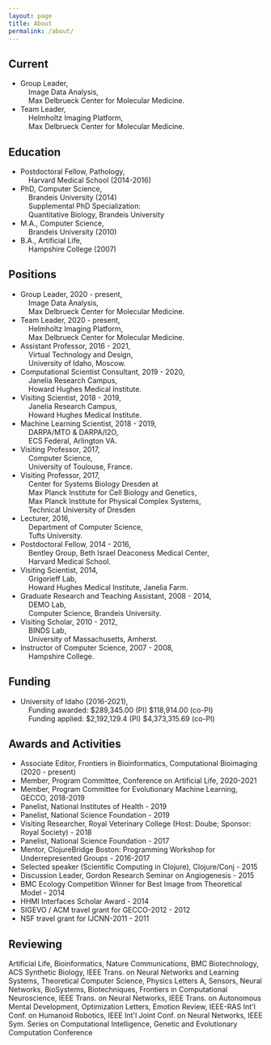 ```yaml
---
layout: page
title: About
permalink: /about/
---
```


## Current
- Group Leader,<br />&nbsp;&nbsp;&nbsp;&nbsp;Image Data Analysis,<br />&nbsp;&nbsp;&nbsp;&nbsp;Max Delbrueck Center for Molecular Medicine.
- Team Leader,<br />&nbsp;&nbsp;&nbsp;&nbsp;Helmholtz Imaging Platform,<br />&nbsp;&nbsp;&nbsp;&nbsp;Max Delbrueck Center for Molecular Medicine.

## Education
- Postdoctoral Fellow, Pathology,<br />&nbsp;&nbsp;&nbsp;&nbsp;Harvard Medical School (2014-2016)<br />
- PhD, Computer Science,<br />&nbsp;&nbsp;&nbsp;&nbsp;Brandeis University (2014)<br />&nbsp;&nbsp;&nbsp;&nbsp;Supplemental PhD Specialization:<br />&nbsp;&nbsp;&nbsp;&nbsp;Quantitative Biology, Brandeis University<br />
- M.A., Computer Science,<br />&nbsp;&nbsp;&nbsp;&nbsp;Brandeis University (2010)<br />
- B.A., Artificial Life,<br />&nbsp;&nbsp;&nbsp;&nbsp;Hampshire College (2007)<br />

## Positions
- Group Leader, 2020 - present,<br />&nbsp;&nbsp;&nbsp;&nbsp;Image Data Analysis,<br />&nbsp;&nbsp;&nbsp;&nbsp;Max Delbrueck Center for Molecular Medicine.
- Team Leader, 2020 - present,<br />&nbsp;&nbsp;&nbsp;&nbsp;Helmholtz Imaging Platform,<br />&nbsp;&nbsp;&nbsp;&nbsp;Max Delbrueck Center for Molecular Medicine.
- Assistant Professor, 2016 - 2021,<br
  />&nbsp;&nbsp;&nbsp;&nbsp;Virtual Technology and Design,<br
  />&nbsp;&nbsp;&nbsp;&nbsp;University of Idaho, Moscow.<br />
- Computational Scientist Consultant, 2019 - 2020,<br />&nbsp;&nbsp;&nbsp;&nbsp;Janelia Research Campus,<br />&nbsp;&nbsp;&nbsp;&nbsp;Howard Hughes Medical Institute.<br />  
- Visiting Scientist, 2018 - 2019,<br />&nbsp;&nbsp;&nbsp;&nbsp;Janelia Research Campus,<br />&nbsp;&nbsp;&nbsp;&nbsp;Howard Hughes Medical Institute.<br />
- Machine Learning Scientist, 2018 - 2019,<br />&nbsp;&nbsp;&nbsp;&nbsp;DARPA/MTO & DARPA/I2O,<br />&nbsp;&nbsp;&nbsp;&nbsp;ECS Federal, Arlington VA.<br />
- Visiting Professor, 2017,<br />&nbsp;&nbsp;&nbsp;&nbsp;Computer Science,<br />&nbsp;&nbsp;&nbsp;&nbsp;University of Toulouse, France.<br />
- Visiting Professor, 2017,<br />&nbsp;&nbsp;&nbsp;&nbsp;Center for Systems Biology Dresden at<br />&nbsp;&nbsp;&nbsp;&nbsp;Max Planck Institute for Cell Biology and Genetics,<br />&nbsp;&nbsp;&nbsp;&nbsp;Max Planck Institute for Physical Complex Systems,<br />&nbsp;&nbsp;&nbsp;&nbsp;Technical University of Dresden<br />
- Lecturer, 2016,<br />&nbsp;&nbsp;&nbsp;&nbsp;Department of Computer Science,<br />&nbsp;&nbsp;&nbsp;&nbsp;Tufts University.<br />
- Postdoctoral Fellow, 2014 - 2016,<br />&nbsp;&nbsp;&nbsp;&nbsp;Bentley Group, Beth Israel Deaconess Medical Center,<br />&nbsp;&nbsp;&nbsp;&nbsp;Harvard Medical School.<br />
- Visiting Scientist, 2014,<br />&nbsp;&nbsp;&nbsp;&nbsp;Grigorieff Lab, <br />&nbsp;&nbsp;&nbsp;&nbsp;Howard Hughes Medical Institute, Janelia Farm.<br />
- Graduate Research and Teaching Assistant, 2008 - 2014,<br />&nbsp;&nbsp;&nbsp;&nbsp;DEMO Lab,<br />&nbsp;&nbsp;&nbsp;&nbsp;Computer Science, Brandeis University.<br />
- Visiting Scholar, 2010 - 2012,<br />&nbsp;&nbsp;&nbsp;&nbsp;BINDS Lab,<br />&nbsp;&nbsp;&nbsp;&nbsp;University of Massachusetts, Amherst.<br />
- Instructor of Computer Science, 2007 - 2008,<br />&nbsp;&nbsp;&nbsp;&nbsp;Hampshire College.<br />

## Funding

- University of Idaho (2016-2021),<br />&nbsp;&nbsp;&nbsp;&nbsp;Funding awarded: $289,345.00 (PI) $118,914.00 (co-PI)<br />&nbsp;&nbsp;&nbsp;&nbsp;Funding applied: $2,192,129.4 (PI) $4,373,315.69 (co-PI)<br />

## Awards and Activities
- Associate Editor, Frontiers in Bioinformatics, Computational Bioimaging (2020 - present)
- Member, Program Committee, Conference on Artificial Life, 2020-2021
- Member, Program Committee for Evolutionary Machine Learning, GECCO, 2018-2019
- Panelist, National Institutes of Health - 2019<br />
- Panelist, National Science Foundation - 2019<br />
- Visiting Researcher, Royal Veterinary College (Host: Doube; Sponsor: Royal Society) - 2018
- Panelist, National Science Foundation - 2017<br />
- Mentor, ClojureBridge Boston: Programming Workshop for Underrepresented Groups - 2016-2017<br />
- Selected speaker (Scientific Computing in Clojure), Clojure/Conj - 2015<br />
- Discussion Leader, Gordon Research Seminar on Angiogenesis - 2015<br />
- BMC Ecology Competition Winner for Best Image from Theoretical Model - 2014<br />
- HHMI Interfaces Scholar Award - 2014<br />
- SIGEVO / ACM travel grant for GECCO-2012 - 2012<br />
- NSF travel grant for IJCNN-2011 - 2011<br />

## Reviewing

Artificial Life, Bioinformatics, Nature Communications, BMC Biotechnology, ACS Synthetic Biology, IEEE Trans. on Neural Networks and Learning Systems, Theoretical Computer Science, Physics Letters A, Sensors, Neural Networks, BioSystems, Biotechniques, Frontiers in Computational Neuroscience, IEEE Trans. on Neural Networks, IEEE Trans. on Autonomous Mental Development, Optimization Letters, Emotion Review, IEEE-RAS Int'l Conf. on Humanoid Robotics, IEEE Int'l Joint Conf. on Neural Networks, IEEE Sym. Series on Computational Intelligence, Genetic and Evolutionary Computation Conference

